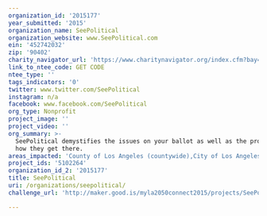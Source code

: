 ```yaml
---
organization_id: '2015177'
year_submitted: '2015'
organization_name: SeePolitical
organization_website: www.SeePolitical.com
ein: '452742032'
zip: '90402'
charity_navigator_url: 'https://www.charitynavigator.org/index.cfm?bay=search.profile&ein=452742032'
link_to_ntee_code: GET CODE
ntee_type: ''
tags_indicators: '0'
twitter: www.twitter.com/SeePolitical
instagram: n/a
facebook: www.facebook.com/SeePolitical
org_type: Nonprofit
project_image: ''
project_video: ''
org_summary: >-
  SeePolitical demystifies the issues on your ballot as well as the process of
  how they get there.
areas_impacted: 'County of Los Angeles (countywide),City of Los Angeles (citywide),LAUSD'
project_ids: '5102264'
organization_id_2: '2015177'
title: SeePolitical
uri: /organizations/seepolitical/
challenge_url: 'http://maker.good.is/myla2050connect2015/projects/SeePolitical.html'

---
```

